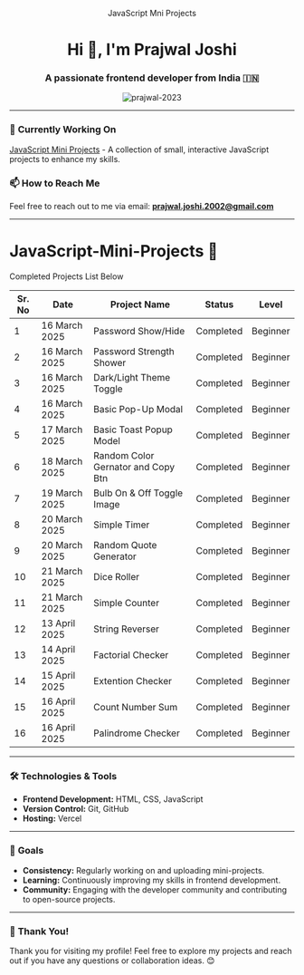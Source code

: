 <p align="center">JavaScript Mni Projects</p>
<h1 align="center">Hi 👋, I'm Prajwal Joshi</h1>
<h3 align="center">A passionate frontend developer from India 🇮🇳</h3>

<p align="center">
  <img src="https://komarev.com/ghpvc/?username=prajwal-2023&label=Profile%20views&color=0e75b6&style=flat" alt="prajwal-2023" />
</p>


---

### 🔭 **Currently Working On**
[JavaScript Mini Projects](https://github.com/Prajwal-2023/JavaScript-Mini-Projects) - A collection of small, interactive JavaScript projects to enhance my skills.



### 📫 **How to Reach Me**
Feel free to reach out to me via email: **prajwal.joshi.2002@gmail.com**

---
# JavaScript-Mini-Projects 🚀
<p>Completed Projects List Below</p>

| Sr. No | Date         | Project Name                              | Status      | Level        |
|--------|--------------|-------------------------------------------|-------------|--------------|
| 1      | 16 March 2025| Password Show/Hide                 | Completed          | Beginner     |
| 2      | 16 March 2025| Password Strength Shower           | Completed          | Beginner     |
| 3      | 16 March 2025| Dark/Light Theme Toggle            | Completed          | Beginner     |
| 4      | 16 March 2025| Basic Pop-Up Modal                 | Completed          | Beginner     | 
| 5      | 17 March 2025| Basic Toast Popup Model            | Completed          | Beginner     | 
| 6      | 18 March 2025| Random Color Gernator and Copy Btn | Completed          | Beginner     | 
| 7      | 19 March 2025| Bulb On & Off Toggle Image         | Completed          | Beginner     | 
| 8      | 20 March 2025| Simple Timer                       | Completed          | Beginner     | 
| 9      | 20 March 2025| Random Quote Generator             | Completed          | Beginner     | 
| 10     | 21 March 2025| Dice Roller                        | Completed          | Beginner     | 
| 11     | 21 March 2025| Simple Counter                     | Completed          | Beginner     | 
| 12     | 13 April 2025| String Reverser                    | Completed            | Beginner     | 
| 13    | 14 April 2025| Factorial Checker                    | Completed            | Beginner     | 
| 14    | 15 April 2025| Extention Checker                    | Completed            | Beginner     | 
| 15    | 16 April 2025| Count Number Sum                    | Completed            | Beginner     | 
| 16    | 16 April 2025| Palindrome Checker                     | Completed            | Beginner     | 

---

### 🛠️ **Technologies & Tools**
- **Frontend Development:** HTML, CSS, JavaScript
- **Version Control:** Git, GitHub
- **Hosting:** Vercel

---

### 🎯 **Goals**
- **Consistency:** Regularly working on and uploading mini-projects.
- **Learning:** Continuously improving my skills in frontend development.
- **Community:** Engaging with the developer community and contributing to open-source projects.

---

### 🙏 **Thank You!**
Thank you for visiting my profile! Feel free to explore my projects and reach out if you have any questions or collaboration ideas. 😊
